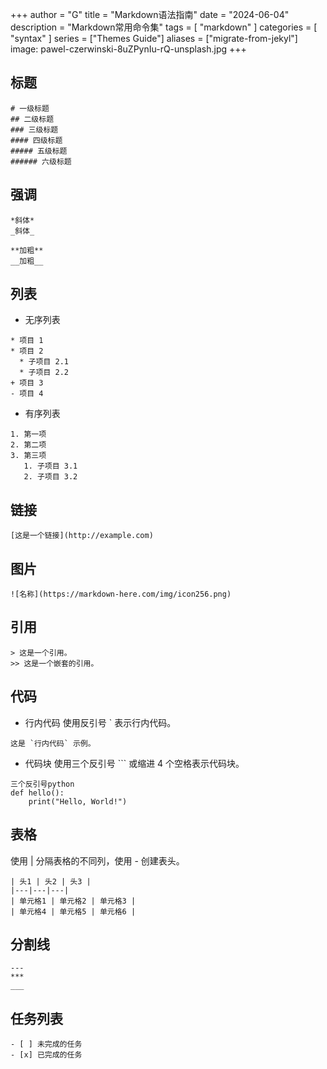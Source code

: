 +++
author = "G"
title = "Markdown语法指南"
date = "2024-06-04"
description = "Markdown常用命令集"
tags = [
    "markdown"
]
categories = [
    "syntax"
]
series = ["Themes Guide"]
aliases = ["migrate-from-jekyl"]
image: pawel-czerwinski-8uZPynIu-rQ-unsplash.jpg
+++
## 标题
```
# 一级标题
## 二级标题
### 三级标题
#### 四级标题
##### 五级标题
###### 六级标题
```
## 强调
```
*斜体*
_斜体_

**加粗**
__加粗__
```
## 列表

- 无序列表
```
* 项目 1
* 项目 2
  * 子项目 2.1
  * 子项目 2.2
+ 项目 3
- 项目 4
```
- 有序列表
```
1. 第一项
2. 第二项
3. 第三项
   1. 子项目 3.1
   2. 子项目 3.2
```
## 链接
```
[这是一个链接](http://example.com)
```
## 图片
```
![名称](https://markdown-here.com/img/icon256.png)
```
## 引用
```
> 这是一个引用。
>> 这是一个嵌套的引用。
```
## 代码
- 行内代码
使用反引号 ` 表示行内代码。
```
这是 `行内代码` 示例。
```
- 代码块
使用三个反引号 ``` 或缩进 4 个空格表示代码块。
```
三个反引号python
def hello():
    print("Hello, World!")
```
## 表格
使用 | 分隔表格的不同列，使用 - 创建表头。
```
| 头1 | 头2 | 头3 |
|---|---|---|
| 单元格1 | 单元格2 | 单元格3 |
| 单元格4 | 单元格5 | 单元格6 |
```
## 分割线
```
---
***
___
```
## 任务列表
```
- [ ] 未完成的任务
- [x] 已完成的任务
```